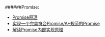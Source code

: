 ######Promise: 

* [Promise原理](https://segmentfault.com/a/1190000009478377)
* [实现一个完美符合Promise/A+规范的Promise](https://github.com/forthealllight/blog/issues/4)
* [解读Promise内部实现原理](https://juejin.im/post/5a30193051882503dc53af3c)